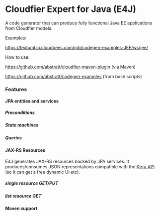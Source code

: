 Cloudfier Expert for Java (E4J)
==============

A code generator that can produce fully functional Java EE applications from Cloudfier models. 

Examples: 

https://textuml.ci.cloudbees.com/job/codegen-examples-JEE/ws/jee/

How to use:

https://github.com/abstratt/cloudfier-maven-plugin (via Maven)

https://github.com/abstratt/codegen-examples (from bash scripts)

### Features

#### JPA entities and services 

##### Preconditions

##### State machines

##### Queries

#### JAX-RS Resources

E4J generates JAX-RS resources backed by JPA services. It produces/consumes JSON representations compatible with the [Kirra API](http://github.com/abstratt/kirra) (so it can get a free dynamic UI etc).

##### single resource GET/PUT

##### list resource GET

#### Maven support

